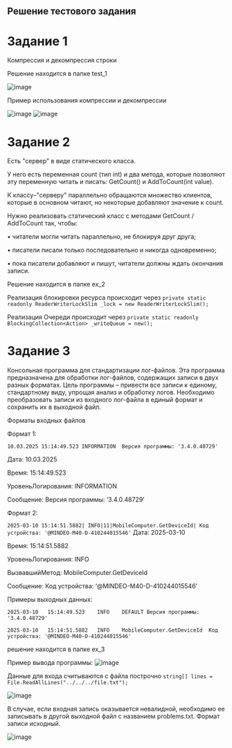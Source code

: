 ## Решение тестового задания

# Задание 1
Компрессия и декомпрессия строки

Решение находится в папке test_1

![image](https://github.com/user-attachments/assets/bd207b49-cb81-4497-8b14-38f2b804ea32)

Пример использования компрессии и декомпрессии

![image](https://github.com/user-attachments/assets/5a731134-51a6-46ec-9bba-953194df3512)
![image](https://github.com/user-attachments/assets/4ea509c9-4fc8-4e16-90a4-d78adf38eefe)

# Задание 2



Есть "сервер" в виде статического класса.

У него есть переменная count (тип int) и два метода, которые позволяют эту переменную читать и писать: GetCount() и AddToCount(int value).

К классу–"серверу" параллельно обращаются множество клиентов, которые в основном читают, но некоторые добавляют значение к count.

Нужно реализовать статический класс с методами  GetCount / AddToCount так, чтобы:

•	читатели могли читать параллельно, не блокируя друг друга;

•	писатели писали только последовательно и никогда одновременно;

•	пока писатели добавляют и пишут, читатели должны ждать окончания записи.

Решение находится в папке ex_2

Реализация блокировки ресурса происходит через ```private static readonly ReaderWriterLockSlim _lock = new ReaderWriterLockSlim();``` 

Реализация Очереди происходит через ```private static readonly BlockingCollection<Action> _writeQueue = new();``` 



# Задание 3

Консольная программа для стандартизации лог-файлов.
Эта программа предназначена для обработки лог-файлов, содержащих записи в двух разных форматах. Цель программы – привести все записи к единому, стандартному виду, упрощая анализ и обработку логов. 
Необходимо преобразовать записи из входного лог-файла в единый формат и сохранить их в выходной файл.

Форматы входных файлов

Формат 1: 

```10.03.2025 15:14:49.523 INFORMATION  Версия программы: '3.4.0.48729'```

Дата: 10.03.2025

Время: 15:14:49.523

УровеньЛогирования: INFORMATION

Сообщение: Версия программы: ‘3.4.0.48729’

Формат 2:

```2025-03-10 15:14:51.5882| INFO|11|MobileComputer.GetDeviceId| Код устройства: '@MINDEO-M40-D-410244015546'```
Дата: 2025-03-10

Время: 15:14:51.5882

УровеньЛогирования: INFO

ВызвавшийМетод: MobileComputer.GetDeviceId

Сообщение: Код устройства: ‘@MINDEO-M40-D-410244015546’

Примеры выходных данных:

```2025-03-10	15:14:49.523	INFO	DEFAULT	Версия программы: '3.4.0.48729'```

```2025-03-10	15:14:51.5882	INFO	MobileComputer.GetDeviceId	Код устройства: '@MINDEO-M40-D-410244015546'```

решение находится в папке ex_3

Пример вывода программы:
![image](https://github.com/user-attachments/assets/694da3d0-f5b8-411d-b7cf-3d9ef0ae0443)

Данные для входа считываются с файла построчно
```string[] lines = File.ReadAllLines("../../../file.txt");```

![image](https://github.com/user-attachments/assets/3c075d1a-5094-4617-998c-af78905d3024)

В случае, если входная запись оказывается невалидной, необходимо ее записывать в другой выходной файл с названием problems.txt. Формат записи исходный.

![image](https://github.com/user-attachments/assets/05df5d86-af22-428d-9462-f23d6c930d4d)


